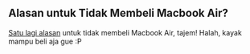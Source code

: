 ## Alasan untuk Tidak Membeli Macbook Air?

[Satu lagi alasan](http://www.engadget.com/2008/05/27/german-users-claim-macbook-air-can-cut-through-bread-flesh/) untuk tidak membeli Macbook Air, tajem! Halah, kayak mampu beli aja gue :P

<!-- {"time": "2008-05-27 16:52:20", "title": "Alasan untuk Tidak Membeli Macbook Air?"} -->
